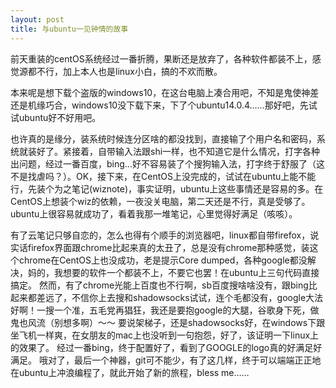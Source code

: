 ```yaml
---
layout: post
title: 与ubuntu一见钟情的故事
---
```


前天重装的centOS系统经过一番折腾，果断还是放弃了，各种软件都装不上，感觉源都不行，加上本人也是linux小白，搞的不欢而散。

本来呢是想下载个盗版的windows10，在这台电脑上凑合用吧，不知是鬼使神差还是机缘巧合，windows10没下载下来，下了个ubuntu14.0.4……那好吧，先试试ubuntu好不好用吧。

也许真的是缘分，装系统时候连分区啥的都没找到，直接输了个用户名和密码，系统就装好了。紧接着，自带输入法跟shi一样，也不知道它是什么情况，打字各种出问题，经过一番百度，bing...好不容易装了个搜狗输入法，打字终于舒服了（这不是找虐吗？）。OK，接下来，在CentOS上没完成的，试试在ubuntu上能不能行，先装个为之笔记(wiznote)，事实证明，ubuntu上这些事情还是容易的多。在CentOS上想装个wiz的依赖，一夜没关电脑，第二天还是不行，真是受够了。ubuntu上很容易就成功了，看着我那一堆笔记，心里觉得好满足（咳咳）。

有了云笔记只够自恋的，怎么也得有个顺手的浏览器吧，linux都自带firefox，说实话firefox界面跟chrome比起来真的太丑了，总是没有chrome那种感觉，装这个chrome在CentOS上也没成功，老是提示Core dumped，各种google都没解决，妈的，我想要的软件一个都装不上，不要它也罢！在ubuntu上三句代码直接搞定。
然而，有了chrome光能上百度也不行啊，sb百度搜啥啥没有，跟bing比起来都差远了，不信你上去搜和shadowsocks试试，连个毛都没有，google大法好啊！一搜一个准，五毛党再猖狂，我还是要抱google的大腿，谷歌身下死，做鬼也风流（别想多啊）～～
要说架梯子，还是shadowsocks好，在windows下跟坐飞机一样爽，在女朋友的mac上也没听到一句抱怨，好了，该证明一下linux上的效果了。
经过一番bing，终于配置好了，看到了GOOGLE的logo真的好满足好满足。
哦对了，最后一个神器，git可不能少，有了这几样，终于可以端端正正地在ubuntu上冲浪编程了，就此开始了新的旅程，bless me……
